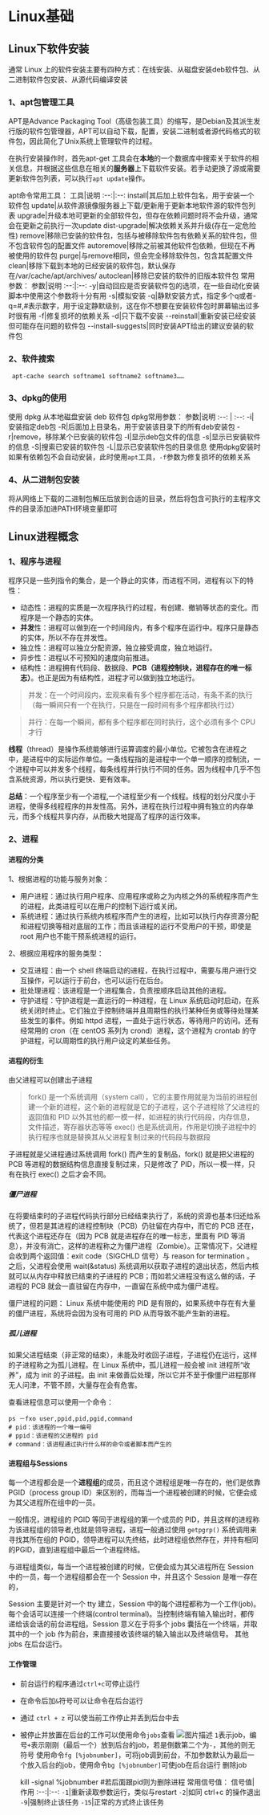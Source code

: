 # Linux基础
## Linux下软件安装
通常 Linux 上的软件安装主要有四种方式：在线安装、从磁盘安装deb软件包、从二进制软件包安装、从源代码编译安装
### 1、apt包管理工具
APT是Advance Packaging Tool（高级包装工具）的缩写，是Debian及其派生发行版的软件包管理器，APT可以自动下载，配置，安装二进制或者源代码格式的软件包，因此简化了Unix系统上管理软件的过程。

在执行安装操作时，首先apt-get 工具会在**本地**的一个数据库中搜索关于软件的相关信息，并根据这些信息在相关的**服务器**上下载软件安装。若手动更换了源或需要更新软件包列表，可以执行`apt update`操作。

apt命令常用工具：
工具|说明
:--:|:--:
install|其后加上软件包名，用于安装一个软件包
update|从软件源镜像服务器上下载/更新用于更新本地软件源的软件包列表
upgrade|升级本地可更新的全部软件包，但存在依赖问题时将不会升级，通常会在更新之前执行一次update
dist-upgrade|解决依赖关系并升级(存在一定危险性)
remove|移除已安装的软件包，包括与被移除软件包有依赖关系的软件包，但不包含软件包的配置文件
autoremove|移除之前被其他软件包依赖，但现在不再被使用的软件包
purge|与remove相同，但会完全移除软件包，包含其配置文件
clean|移除下载到本地的已经安装的软件包，默认保存在/var/cache/apt/archives/
autoclean|移除已安装的软件的旧版本软件包
常用参数：
参数|说明
:--:|:--:
-y|自动回应是否安装软件包的选项，在一些自动化安装脚本中使用这个参数将十分有用
-s|模拟安装
-q|静默安装方式，指定多个q或者-q=#,#表示数字，用于设定静默级别，这在你不想要在安装软件包时屏幕输出过多时很有用
-f|修复损坏的依赖关系
-d|只下载不安装
--reinstall|重新安装已经安装但可能存在问题的软件包
--install-suggests|同时安装APT给出的建议安装的软件包
### 2、软件搜索
	
	 apt-cache search softname1 softname2 softname3……
### 3、dpkg的使用
使用 dpkg 从本地磁盘安装 deb 软件包
dpkg常用参数：
参数|说明
:--: | :--:
-i|安装指定deb包
-R|后面加上目录名，用于安装该目录下的所有deb安装包
-r|remove，移除某个已安装的软件包
-I|显示deb包文件的信息
-s|显示已安装软件的信息
-S|搜索已安装的软件包
-L|显示已安装软件包的目录信息
使用dpkg安装时如果有依赖包不会自动安装，此时使用`apt`工具，`-f`参数为修复损坏的依赖关系
### 4、从二进制包安装
将从网络上下载的二进制包解压后放到合适的目录，然后将包含可执行的主程序文件的目录添加进PATH环境变量即可
## Linux进程概念
### 1、程序与进程
程序只是一些列指令的集合，是一个静止的实体，而进程不同，进程有以下的特性：
* 动态性：进程的实质是一次程序执行的过程，有创建、撤销等状态的变化。而程序是一个静态的实体。
* **并发**性：进程可以做到在一个时间段内，有多个程序在运行中。程序只是静态的实体，所以不存在并发性。
* 独立性：进程可以独立分配资源，独立接受调度，独立地运行。
* 异步性：进程以不可预知的速度向前推进。
* 结构性：进程拥有代码段、数据段、**PCB（进程控制块，进程存在的唯一标志）**。也正是因为有结构性，进程才可以做到独立地运行。

> 并发：在一个时间段内，宏观来看有多个程序都在活动，有条不紊的执行（每一瞬间只有一个在执行，只是在一段时间有多个程序都执行过）

> 并行：在每一个瞬间，都有多个程序都在同时执行，这个必须有多个 CPU 才行

**线程**（thread）是操作系统能够进行运算调度的最小单位。它被包含在进程之中，是进程中的实际运作单位。一条线程指的是进程中一个单一顺序的控制流，一个进程中可以并发多个线程，每条线程并行执行不同的任务。因为线程中几乎不包含系统资源，所以执行更快、更有效率。

**总结**：一个程序至少有一个进程,一个进程至少有一个线程。线程的划分尺度小于进程，使得多线程程序的并发性高。另外，进程在执行过程中拥有独立的内存单元，而多个线程共享内存，从而极大地提高了程序的运行效率。
### 2、进程
#### 进程的分类
1、根据进程的功能与服务对象：
* 用户进程：通过执行用户程序、应用程序或称之为内核之外的系统程序而产生的进程，此类进程可以在用户的控制下运行或关闭。
* 系统进程：通过执行系统内核程序而产生的进程，比如可以执行内存资源分配和进程切换等相对底层的工作；而且该进程的运行不受用户的干预，即使是 root 用户也不能干预系统进程的运行。

2、根据应用程序的服务类型：
* 交互进程：由一个 shell 终端启动的进程，在执行过程中，需要与用户进行交互操作，可以运行于前台，也可以运行在后台。
* 批处理进程：该进程是一个进程集合，负责按顺序启动其他的进程。
* 守护进程：守护进程是一直运行的一种进程，在 Linux 系统启动时启动，在系统关闭时终止。它们独立于控制终端并且周期性的执行某种任务或等待处理某些发生的事件。例如 httpd 进程，一直处于运行状态，等待用户的访问。还有经常用的 cron（在 centOS 系列为 crond）进程，这个进程为 crontab 的守护进程，可以周期性的执行用户设定的某些任务。
#### 进程的衍生
由父进程可以创建出子进程
> fork() 是一个系统调用（system call），它的主要作用就是为当前的进程创建一个新的进程，这个新的进程就是它的子进程，这个子进程除了父进程的返回值和 PID 以外其他的都一模一样，如进程的执行代码段，内存信息，文件描述，寄存器状态等等
> exec() 也是系统调用，作用是切换子进程中的执行程序也就是替换其从父进程复制过来的代码段与数据段

子进程就是父进程通过系统调用 fork() 而产生的复制品，fork() 就是把父进程的 PCB 等进程的数据结构信息直接复制过来，只是修改了 PID，所以一模一样，只有在执行 exec() 之后才会不同。

##### 僵尸进程
在将要结束时的子进程代码执行部分已经结束执行了，系统的资源也基本归还给系统了，但若是其进程的进程控制块（PCB）仍驻留在内存中，而它的 PCB 还在，代表这个进程还存在（因为 PCB 就是进程存在的唯一标志，里面有 PID 等消息），并没有消亡，这样的进程称之为僵尸进程（Zombie）。正常情况下，父进程会收到两个返回值：exit code（SIGCHLD 信号）与 reason for termination 。之后，父进程会使用 wait(&status) 系统调用以获取子进程的退出状态，然后内核就可以从内存中释放已结束的子进程的 PCB；而如若父进程没有这么做的话，子进程的 PCB 就会一直驻留在内存中，一直留在系统中成为僵尸进程。

僵尸进程的问题： Linux 系统中能使用的 PID 是有限的，如果系统中存在有大量的僵尸进程，系统将会因为没有可用的 PID 从而导致不能产生新的进程。
##### 孤儿进程
如果父进程结束（非正常的结束），未能及时收回子进程，子进程仍在运行，这样的子进程称之为孤儿进程。在 Linux 系统中，孤儿进程一般会被 init 进程所“收养”，成为 init 的子进程。由 init 来做善后处理，所以它并不至于像僵尸进程那样无人问津，不管不顾，大量存在会有危害。

查看进程信息可以使用一个命令：

	ps －fxo user,ppid,pid,pgid,command
	# pid：该进程的一个唯一编号
	# ppid：该进程的父进程的 pid
	# command：该进程通过执行什么样的命令或者脚本而产生的
#### 进程组与Sessions
每一个进程都会是一个**进程组**的成员，而且这个进程组是唯一存在的，他们是依靠 PGID（process group ID）来区别的，而每当一个进程被创建的时候，它便会成为其父进程所在组中的一员。

一般情况，进程组的 PGID 等同于进程组的第一个成员的 PID，并且这样的进程称为该进程组的领导者,也就是领导进程，进程一般通过使用 `getpgrp()` 系统调用来寻找其所在组的 PGID，领导进程可以先终结，此时进程组依然存在，并持有相同的PGID，直到进程组中最后一个进程终结。

与进程组类似，每当一个进程被创建的时候，它便会成为其父进程所在 Session 中的一员，每一个进程组都会在一个 Session 中，并且这个 Session 是唯一存在的，

Session 主要是针对一个 tty 建立，Session 中的每个进程都称为一个工作(job)。每个会话可以连接一个终端(control terminal)。当控制终端有输入输出时，都传递给该会话的前台进程组。Session 意义在于将多个 jobs 囊括在一个终端，并取其中的一个 job 作为前台，来直接接收该终端的输入输出以及终端信号。 其他 jobs 在后台运行。
#### 工作管理
* 前台运行的程序通过`ctrl+c`可停止运行
* 在命令后加`&`符号可以让命令在后台运行
* 通过 `ctrl + z` 可以使当前工作停止并丢到后台中去
* 被停止并放置在后台的工作可以使用命令`jobs`查看
![图片描述](https://dn-simplecloud.shiyanlou.com/courses/uid1079991-20190527-1558949620825)
`1`表示job，编号`+`表示刚刚（最后一个）放到后台的job，若是倒数第二个为`-`，其他的则无符号
使用命令`fg [%jobnumber]`，可将job调到前台，不加参数默认为最后一个放入后台的job，使用命令`bg [%jobnumber]`可使job在后台运行
删除job

	kill -signal %jobnumber #若后面跟pid则为删除进程
常用信号值：
信号值|作用
:--:|:--:
`-1`|重新读取参数运行，类似与restart
`-2`|如同 ctrl+c 的操作退出
`-9`|强制终止该任务
`-15`|正常的方式终止该任务

